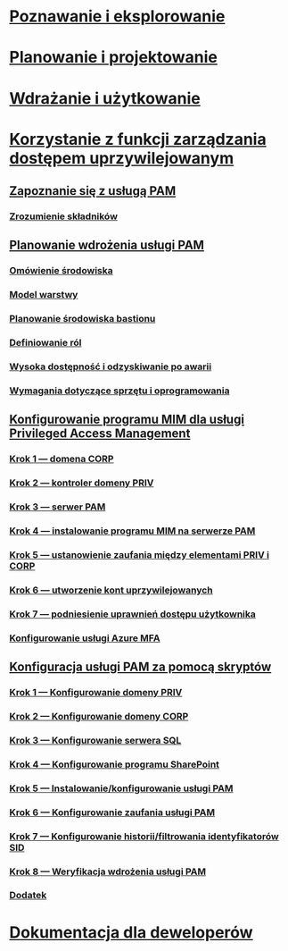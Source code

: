 # [Poznawanie i eksplorowanie](/microsoft-identity-manager/understand-explore/microsoft-identity-manager-2016)
# [Planowanie i projektowanie](/microsoft-identity-manager/plan-design/microsoft-identity-manager-2016-supported-platforms)
# [Wdrażanie i użytkowanie](/microsoft-identity-manager/deploy-use/microsoft-identity-manager-deploy)
# [Korzystanie z funkcji zarządzania dostępem uprzywilejowanym](privileged-identity-management-for-active-directory-domain-services.md)
## [Zapoznanie się z usługą PAM](privileged-identity-management-for-active-directory-domain-services.md)
### [Zrozumienie składników](principles-of-operation.md)
## [Planowanie wdrożenia usługi PAM](environment-overview.md)
### [Omówienie środowiska](environment-overview.md)
### [Model warstwy](tier-model-for-partitioning-administrative-privileges.md)
### [Planowanie środowiska bastionu](planning-bastion-environment.md)
### [Definiowanie ról](defining-roles-for-pam.md)
### [Wysoka dostępność i odzyskiwanie po awarii](high-availability-disaster-recovery-considerations-bastion-environment.md)
### [Wymagania dotyczące sprzętu i oprogramowania](hardware-software-requirements.md)
## [Konfigurowanie programu MIM dla usługi Privileged Access Management](configuring-mim-environment-for-pam.md)
### [Krok 1 — domena CORP](step-1-prepare-corp-domain.md)
### [Krok 2 — kontroler domeny PRIV](step-2-prepare-priv-domain-controller.md)
### [Krok 3 — serwer PAM](step-3-prepare-pam-server.md)
### [Krok 4 — instalowanie programu MIM na serwerze PAM](step-4-install-mim-components-on-pam-server.md)
### [Krok 5 — ustanowienie zaufania między elementami PRIV i CORP](step-5-establish-trust-between-priv-corp-forests.md)
### [Krok 6 — utworzenie kont uprzywilejowanych](step-6-transition-group-to-pam.md)
### [Krok 7 — podniesienie uprawnień dostępu użytkownika](step-7-elevate-user-access.md)
### [Konfigurowanie usługi Azure MFA](use-azure-mfa-for-activation.md)
## [Konfiguracja usługi PAM za pomocą skryptów](sp1-pam-configure-using-scripts.md)
### [Krok 1 — Konfigurowanie domeny PRIV](sp1-step1-configuring-priv-domain.md)
### [Krok 2 — Konfigurowanie domeny CORP](sp1-step2-configuring-corp-domain.md)
### [Krok 3 — Konfigurowanie serwera SQL](sp1-step3-installing-configuring-sql.md)
### [Krok 4 — Konfigurowanie programu SharePoint](sp1-step4-configuring-sharepoint.md)
### [Krok 5 — Instalowanie/konfigurowanie usługi PAM](sp1-step5-configuring-pam.md)
### [Krok 6 — Konfigurowanie zaufania usługi PAM](sp1-step6-setup-pam-trust.md)
### [Krok 7 — Konfigurowanie historii/filtrowania identyfikatorów SID](sp1-step7-setup-sidhistory-sidfiltering.md)
### [Krok 8 — Weryfikacja wdrożenia usługi PAM](sp1-step8-pam-deployment-verification.md)
### [Dodatek](sp1-pam-deployment-addendum.md)
# [Dokumentacja dla deweloperów](/microsoft-identity-manager/reference/microsoft-identity-manager-2016-developer-reference)


<!--HONumber=Jan17_HO1-->


